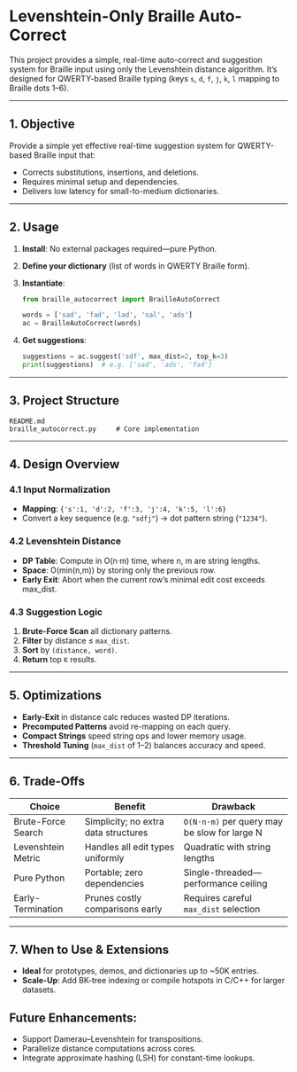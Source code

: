# Levenshtein-Only Braille Auto-Correct

This project provides a simple, real-time auto-correct and suggestion system for Braille input using only the Levenshtein distance algorithm. It’s designed for QWERTY-based Braille typing (keys `s`, `d`, `f`, `j`, `k`, `l` mapping to Braille dots 1–6).

---

## 1. Objective

Provide a simple yet effective real-time suggestion system for QWERTY-based Braille input that:

* Corrects substitutions, insertions, and deletions.
* Requires minimal setup and dependencies.
* Delivers low latency for small-to-medium dictionaries.

---

## 2. Usage

1. **Install**:
   No external packages required—pure Python.

2. **Define your dictionary** (list of words in QWERTY Braille form).

3. **Instantiate**:

   ```python
   from braille_autocorrect import BrailleAutoCorrect

   words = ['sad', 'fad', 'lad', 'sal', 'ads']
   ac = BrailleAutoCorrect(words)
   ```

4. **Get suggestions**:

   ```python
   suggestions = ac.suggest('sdf', max_dist=2, top_k=3)
   print(suggestions)  # e.g. ['sad', 'ads', 'fad']
   ```

---

## 3. Project Structure

```
README.md                 
braille_autocorrect.py     # Core implementation
```

---

## 4. Design Overview

### 4.1 Input Normalization

* **Mapping**: `{'s':1, 'd':2, 'f':3, 'j':4, 'k':5, 'l':6}`
* Convert a key sequence (e.g. `"sdfj"`) → dot pattern string (`"1234"`).

### 4.2 Levenshtein Distance

- **DP Table**: Compute in O(n·m) time, where n, m are string lengths.
- **Space**: O(min(n,m)) by storing only the previous row.
- **Early Exit**: Abort when the current row’s minimal edit cost exceeds max_dist.


### 4.3 Suggestion Logic

1. **Brute-Force Scan** all dictionary patterns.
2. **Filter** by distance ≤ `max_dist`.
3. **Sort** by `(distance, word)`.
4. **Return** top `K` results.

---

## 5. Optimizations

* **Early-Exit** in distance calc reduces wasted DP iterations.
* **Precomputed Patterns** avoid re-mapping on each query.
* **Compact Strings** speed string ops and lower memory usage.
* **Threshold Tuning** (`max_dist` of 1–2) balances accuracy and speed.

---

## 6. Trade-Offs

| Choice             | Benefit                              | Drawback                                     |
| ------------------ | ------------------------------------ | -------------------------------------------- |
| Brute-Force Search | Simplicity; no extra data structures | `O(N·n·m)` per query may be slow for large N |
| Levenshtein Metric | Handles all edit types uniformly     | Quadratic with string lengths                |
| Pure Python        | Portable; zero dependencies          | Single-threaded—performance ceiling          |
| Early-Termination  | Prunes costly comparisons early      | Requires careful `max_dist` selection        |

---

## 7. When to Use & Extensions

* **Ideal** for prototypes, demos, and dictionaries up to \~50K entries.
* **Scale-Up**: Add BK-tree indexing or compile hotspots in C/C++ for larger datasets.

## Future Enhancements:

  * Support Damerau–Levenshtein for transpositions.
  * Parallelize distance computations across cores.
  * Integrate approximate hashing (LSH) for constant-time lookups.